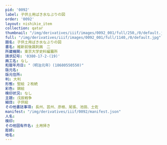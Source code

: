 ```yaml
---
pid: '0092'
label: 子供土用ばき水なぶりの図
order: '0092'
layout: nishikie_item
collection: qatar
thumbnail: "/img/derivatives/iiif/images/0092_001/full/250,/0/default.jpg"
full: "/img/derivatives/iiif/images/0092_001/full/1140,/0/default.jpg"
題名: 子供土用ばき水なぶりの図
書名: 維新前後諷刺画　二
所蔵機関: 東京大学史料編纂所
請求記号: '0380-17-2-(19)'
画工名: なし
和暦年月日: "（明治元年）(18680550550)"
版元名: 
版元住所: 
判: 大判
形態: 竪絵 ２枚続
彩色: 錦絵
検印状況: なし
主題: 戊辰戦争
細目: 子供絵
その他書誌事項: 長州、芸州、彦根、尾張、池田、土佐
manifest: "/img/derivatives/iiif/0092/manifest.json"
人名: 
検印: 
その他固有件名: 土用掃き
彫師: 
地名: 
---
```

